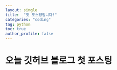 ```yaml
---
layout: single
title:  "첫 포스팅입니다!"
categories: "coding"
tag: python
toc: true
author_profile: false
---
```

# 오늘 깃허브 블로그 첫 포스팅 
